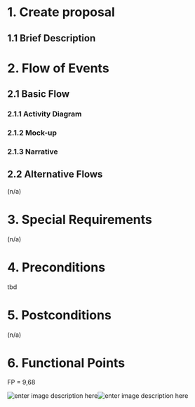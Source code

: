 ﻿# 1. Create proposal

## 1.1 Brief Description

# 2. Flow of Events
## 2.1 Basic Flow

### 2.1.1 Activity Diagram

### 2.1.2 Mock-up

### 2.1.3 Narrative

## 2.2 Alternative Flows
(n/a)

# 3. Special Requirements
(n/a)

# 4. Preconditions
tbd

# 5. Postconditions
(n/a)
 
# 6. Functional Points
FP = 9,68

![enter image description here](https://raw.githubusercontent.com/placetobeer/ptb-documentation/master/function-points/create-proposal-fp.png)![enter image description here](https://raw.githubusercontent.com/placetobeer/ptb-documentation/master/function-points/fp-table2.png)





